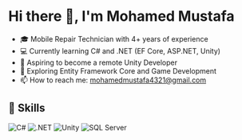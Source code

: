 # Hi there 👋, I'm Mohamed Mustafa
- 🎓 Mobile Repair Technician with 4+ years of experience
- 💻 Currently learning C# and .NET (EF Core, ASP.NET, Unity)
- 🚀 Aspiring to become a remote Unity Developer
- 🌱 Exploring Entity Framework Core and Game Development
- 📫 How to reach me: mohamedmustafa4321@gmail.com

## 🚀 Skills
![C#](https://img.shields.io/badge/-C%23-239120?logo=csharp&logoColor=white&style=for-the-badge)
![.NET](https://img.shields.io/badge/-.NET-512BD4?logo=dotnet&logoColor=white&style=for-the-badge)
![Unity](https://img.shields.io/badge/-Unity-000000?logo=unity&logoColor=white&style=for-the-badge)
![SQL Server](https://img.shields.io/badge/-SQL%20Server-CC2927?logo=microsoftsqlserver&logoColor=white&style=for-the-badge)
